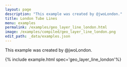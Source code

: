 ```yaml
---
layout: page
description: "This example was created by @jwoLondon."
title: London Tube Lines
menu: examples
permalink: /examples/geo_layer_line_london.html
image: /examples/compiled/geo_layer_line_london.png
edit_path: _data/examples.json
---
```


This example was created by @jwoLondon.

{% include example.html spec='geo_layer_line_london'%}
